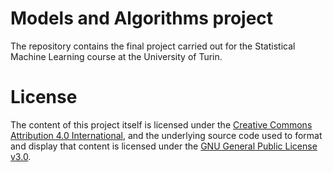 # Models and Algorithms project
The repository contains the final project carried out for the Statistical Machine Learning course at the University of Turin. <br>

# License
The content of this project itself is licensed under the [Creative Commons Attribution 4.0 International](https://creativecommons.org/licenses/by/4.0/), and the underlying source code used to format and display that content is licensed under the [GNU General Public License v3.0](https://github.com/caporali/statistical_machine_learning_project/blob/main/LICENSE).